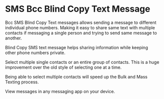 # SMS Bcc Blind Copy Text Message
Bcc SMS Blind Copy Text messages  allows sending a message to different individual phone numbers. Making it easy to share same text with multiple contacts if messaging a single person and trying to send same message to another.

Blind Copy SMS text message helps sharing information while keeping other phone numbers private.

Select multiple single contacts or an entire group of contacts.  This is a huge improvement over the old style of selecting one at a time.

Being able to select multiple contacts will speed up the Bulk and Mass Texting process.

View messages in any messaging app on your device.
